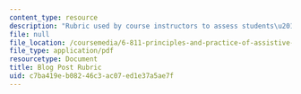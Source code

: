 ```yaml
---
content_type: resource
description: "Rubric used by course instructors to assess students\u2019 blog posts."
file: null
file_location: /coursemedia/6-811-principles-and-practice-of-assistive-technology-fall-2014/c7ba419eb08246c3ac07ed1e37a5ae7f_BlogRubric.pdf
file_type: application/pdf
resourcetype: Document
title: Blog Post Rubric
uid: c7ba419e-b082-46c3-ac07-ed1e37a5ae7f
---
```

